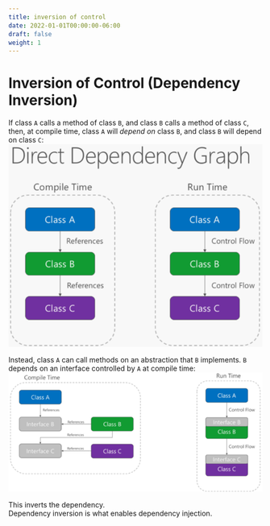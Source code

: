 ```yaml
---
title: inversion of control
date: 2022-01-01T00:00:00-06:00
draft: false
weight: 1
---
```


# Inversion of Control (Dependency Inversion)
If class `A` calls a method of class `B`, and class `B` calls a method of class `C`, then, at compile time, class `A` will *depend on* class `B`, and class `B` will depend on class `C`:  
![](./dependency-inversion-1.png)

Instead, class `A` can call methods on an abstraction that `B` implements.  `B` depends on an interface controlled by `A` at compile time:
![](./dependency-inversion-2.png)

This inverts the dependency.  
Dependency inversion is what enables dependency injection.